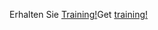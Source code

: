 <span data-ttu-id="41f8b-101">Erhalten Sie [Training!](https://docs.microsoft.com/en-us/dynamics365/get-started/training/)</span><span class="sxs-lookup"><span data-stu-id="41f8b-101">Get [training!](https://docs.microsoft.com/en-us/dynamics365/get-started/training/)</span></span>
